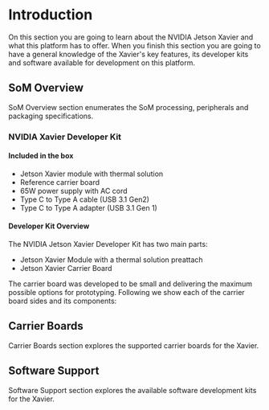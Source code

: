 # Introduction
On this section you are going to learn about the NVIDIA Jetson Xavier and what this platform has to offer. When you finish this section you are going to have a general knowledge of the Xavier's key features, its developer kits and software available for development on this platform.
## SoM Overview
SoM Overview section enumerates the SoM processing, peripherals and packaging specifications.
### NVIDIA Xavier Developer Kit
#### Included in the box
- Jetson Xavier module with thermal solution
- Reference carrier board
- 65W power supply with AC cord
- Type C to Type A cable (USB 3.1 Gen2)
- Type C to Type A adapter (USB 3.1 Gen 1)

#### Developer Kit Overview
The NVIDIA Jetson Xavier Developer Kit has two main parts:
- Jetson Xavier Module with a thermal solution preattach
- Jetson Xavier Carrier Board  

The carrier board was developed to be small and delivering the maximum possible options for prototyping. Following we show each of the carrier board sides and its components:

## Carrier Boards
Carrier Boards section explores the supported carrier boards for the Xavier.
## Software Support
Software Support section explores the available software development kits for the Xavier.

